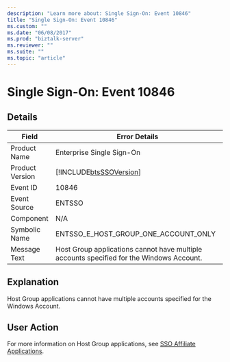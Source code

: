 ```yaml
---
description: "Learn more about: Single Sign-On: Event 10846"
title: "Single Sign-On: Event 10846"
ms.custom: ""
ms.date: "06/08/2017"
ms.prod: "biztalk-server"
ms.reviewer: ""
ms.suite: ""
ms.topic: "article"
---
```

# Single Sign-On: Event 10846
## Details  
  
| Field | Error Details |
|-----------------|------------------------------------------------------------------------------------------|
|  Product Name   |                                Enterprise Single Sign-On                                 |
| Product Version |                [!INCLUDE[btsSSOVersion](../includes/btsssoversion-md.md)]                |
|    Event ID     |                                          10846                                           |
|  Event Source   |                                          ENTSSO                                          |
|    Component    |                                           N/A                                            |
|  Symbolic Name  |                           ENTSSO_E_HOST_GROUP_ONE_ACCOUNT_ONLY                           |
|  Message Text   | Host Group applications cannot have multiple accounts specified for the Windows Account. |
  
## Explanation  
 Host Group applications cannot have multiple accounts specified for the Windows Account.  
  
## User Action  
 For more information on Host Group applications, see [SSO Affiliate Applications](../core/sso-affiliate-applications.md).
